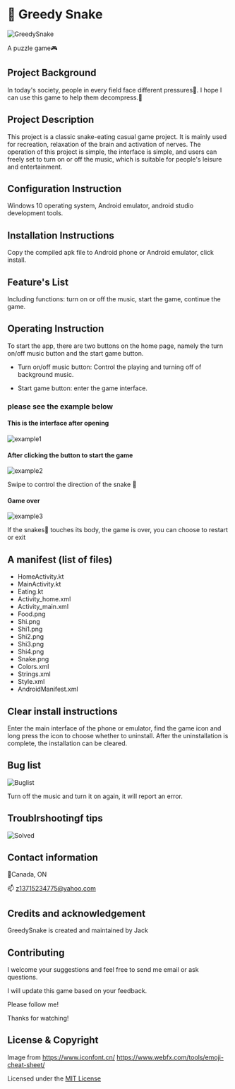 # 🐍 Greedy Snake
![GreedySnake](https://user-images.githubusercontent.com/80426124/114316505-e1ad3780-9ad1-11eb-9189-29fc797b774b.png)

A puzzle game:video_game:


## Project Background
In today's society, people in every field face different pressures:briefcase:. I hope I can use this game to help them decompress.:dancers:

## Project Description
This project is a classic snake-eating casual game project. It is mainly used for recreation, relaxation of the brain and activation of nerves. The operation of this project is simple, the interface is simple, and users can freely set to turn on or off the music, which is suitable for people's leisure and entertainment.

## Configuration Instruction
Windows 10 operating system, Android emulator, android studio development tools.

## Installation Instructions
Copy the compiled apk file to Android phone or Android emulator, click install.

## Feature's List
Including functions: turn on or off the music, start the game, continue the game.

## Operating Instruction
To start the app, there are two buttons on the home page, namely the turn on/off music button and the start game button. 

* Turn on/off music button: Control the playing and turning off of background music.

* Start game button: enter the game interface.

### please see the example below 
#### This is the interface after opening
![example1](https://user-images.githubusercontent.com/80426124/114318030-02c55680-9ad9-11eb-86f6-b702860f76c8.png)

#### After clicking the button to start the game
![example2](https://user-images.githubusercontent.com/80426124/114318084-4e780000-9ad9-11eb-9ff6-eea2da5e6e4d.png)

Swipe to control the direction of the snake 🐍

#### Game over
![example3](https://user-images.githubusercontent.com/80426124/114318130-96972280-9ad9-11eb-8a9f-8c98a3950422.png)

If the snakes🐍 touches its body, the game is over, you can choose to restart or exit

## A manifest (list of files)
* HomeActivity.kt
* MainActivity.kt
* Eating.kt
* Activity_home.xml
* Activity_main.xml
* Food.png
* Shi.png
* Shi1.png
* Shi2.png
* Shi3.png
* Shi4.png
* Snake.png
* Colors.xml
* Strings.xml
* Style.xml
* AndroidManifest.xml

## Clear install instructions
Enter the main interface of the phone or emulator, find the game icon and long press the icon to choose whether to uninstall. After the uninstallation is complete, the installation can be cleared.

## Bug list
![Buglist](https://user-images.githubusercontent.com/80426124/115061269-f5ccac80-9eb6-11eb-9789-0e9c4279a3dd.jpg)

Turn off the music and turn it on again, it will report an error.

## Troublrshootingf tips
![Solved](https://user-images.githubusercontent.com/80426124/115061415-2876a500-9eb7-11eb-9b14-1bd5d2c35327.jpg)

## Contact information
📍Canada, ON

📫 z13715234775@yahoo.com

## Credits and acknowledgement
GreedySnake is created and maintained by Jack

## Contributing
I welcome your suggestions and feel free to send me email or ask questions.

I will update this game based on your feedback.

Please follow me!

Thanks for watching!

## License & Copyright
Image from https://www.iconfont.cn/
           https://www.webfx.com/tools/emoji-cheat-sheet/

Licensed under the [MIT License](LICENSE.txt)
